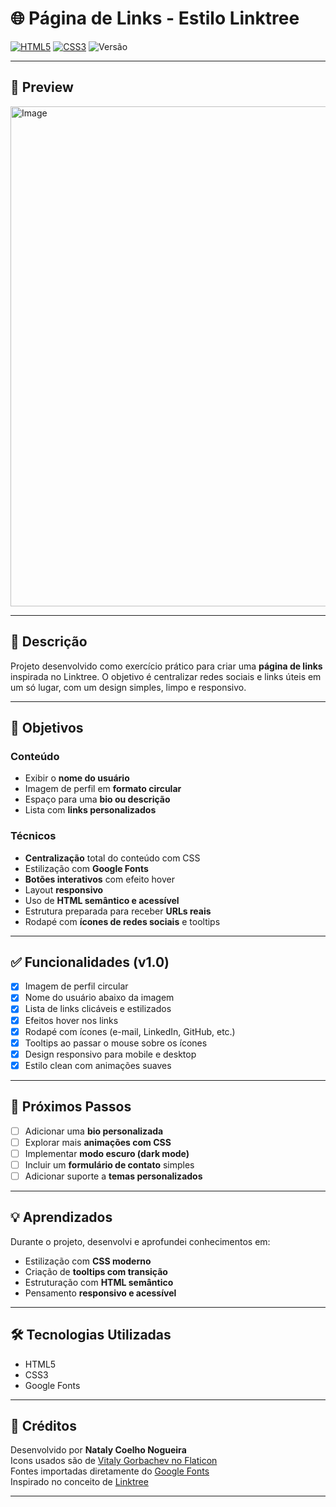 # 🌐 Página de Links - Estilo Linktree

[![HTML5](https://img.shields.io/badge/HTML5-E34F26?logo=html5&logoColor=fff)](https://developer.mozilla.org/pt-BR/docs/Web/HTML)
[![CSS3](https://img.shields.io/badge/CSS3-1572B6?logo=css3&logoColor=fff)](https://developer.mozilla.org/pt-BR/docs/Web/CSS)
![Versão](https://img.shields.io/badge/versão-1.0-green)

---

## 📸 Preview

<img width="550" height="800" alt="Image" src="https://github.com/user-attachments/assets/0119d621-9d7d-4ecf-85b0-6b6336d1a18c" />

<!-- [![Clique para ver o vídeo](https://img.youtube.com/vi/ID_DO_VIDEO/hqdefault.jpg)](https://www.youtube.com/watch?v=ID_DO_VIDEO) -->

---

## 📝 Descrição

Projeto desenvolvido como exercício prático para criar uma **página de links** inspirada no Linktree. O objetivo é centralizar redes sociais e links úteis em um só lugar, com um design simples, limpo e responsivo.

---

## 🎯 Objetivos

### Conteúdo
- Exibir o **nome do usuário**
- Imagem de perfil em **formato circular**
- Espaço para uma **bio ou descrição**
- Lista com **links personalizados**

### Técnicos
- **Centralização** total do conteúdo com CSS
- Estilização com **Google Fonts**
- **Botões interativos** com efeito hover
- Layout **responsivo**
- Uso de **HTML semântico e acessível**
- Estrutura preparada para receber **URLs reais**
- Rodapé com **ícones de redes sociais** e tooltips

---

## ✅ Funcionalidades (v1.0)

- [x] Imagem de perfil circular  
- [x] Nome do usuário abaixo da imagem  
- [x] Lista de links clicáveis e estilizados  
- [x] Efeitos hover nos links  
- [x] Rodapé com ícones (e-mail, LinkedIn, GitHub, etc.)  
- [x] Tooltips ao passar o mouse sobre os ícones  
- [x] Design responsivo para mobile e desktop  
- [x] Estilo clean com animações suaves  

---

## 🚧 Próximos Passos

- [ ] Adicionar uma **bio personalizada**  
- [ ] Explorar mais **animações com CSS**
- [ ] Implementar **modo escuro (dark mode)**
- [ ] Incluir um **formulário de contato** simples
- [ ] Adicionar suporte a **temas personalizados**

---

## 💡 Aprendizados

Durante o projeto, desenvolvi e aprofundei conhecimentos em:
- Estilização com **CSS moderno**
- Criação de **tooltips com transição**
- Estruturação com **HTML semântico**
- Pensamento **responsivo e acessível**

---

## 🛠️ Tecnologias Utilizadas

- HTML5  
- CSS3  
- Google Fonts

---
<!--
## 📁 Como Rodar

1. Clone o repositório:
bash
git clone https://github.com/seu-usuario/Paginas-Links.git

---
-->

## 📌 Créditos

Desenvolvido por **Nataly Coelho Nogueira**  
Icons usados são de [Vitaly Gorbachev no Flaticon](https://www.flaticon.com/br/autores/vitaly-gorbachev)  
Fontes importadas diretamente do [Google Fonts](https://fonts.google.com/)  
Inspirado no conceito de [Linktree](https://linktr.ee/)

---
